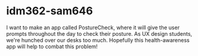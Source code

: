 # idm362-sam646

I want to make an app called PostureCheck, where it will give the user prompts throughout the day to check their posture. As UX design students, we're hunched over our desks too much. Hopefully this health-awareness app will help to combat this problem!
